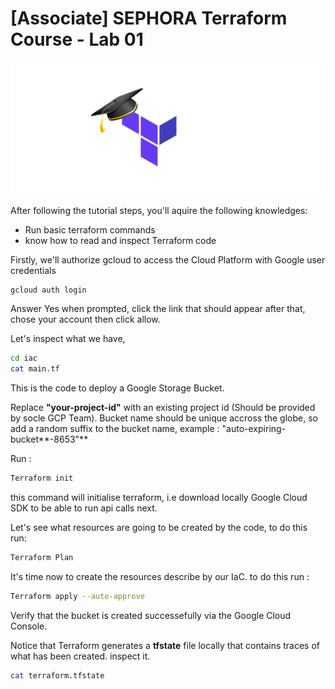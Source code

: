 # [Associate] SEPHORA Terraform Course - Lab 01

![SEPHORA_TERRAFORM](../docs/sephora_terraform.png)

After following the tutorial steps, you'll aquire the following knowledges:
- Run basic terraform commands
- know how to read and inspect Terraform code

Firstly, we'll authorize gcloud to access the Cloud Platform with Google user credentials

```bash
gcloud auth login
```

Answer Yes when prompted, click the link that should appear after that, chose your account then click allow.

Let's inspect what we have,
```bash
cd iac
cat main.tf
```

This is the code to deploy a Google Storage Bucket.

Replace **"your-project-id"** with an existing project id (Should be provided by socle GCP Team).
Bucket name should be unique accross the globe, so add a random suffix to the bucket name, example : "auto-expiring-bucket**-8653"**

Run :
```bash
Terraform init
```
this command will initialise terraform, i.e download locally Google Cloud SDK to be able to run api calls next.

Let's see what resources are going to be created by the code, to do this run:
```bash
Terraform Plan
```

It's time now to create the resources describe by our IaC. to do this run :
```bash
Terraform apply --auto-approve
```

Verify that the bucket is created successefully via the Google Cloud Console.

Notice that Terraform generates a **tfstate** file locally that contains traces of what has been created. inspect it.
```bash
cat terraform.tfstate
```
